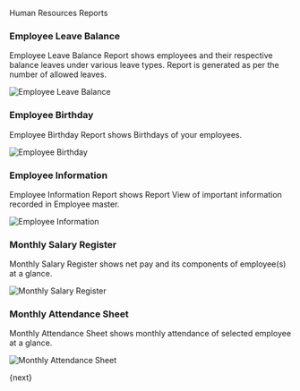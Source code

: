 Human Resources Reports

### Employee Leave Balance

Employee Leave Balance Report shows employees and their respective balance leaves under various leave types. Report is generated as per the number of allowed leaves.

<img alt="Employee Leave Balance" class="screenshot" src="/assets/manual_erpnext_com/img/human-resources/employee-leave-balance-report.png">

### Employee Birthday

Employee Birthday Report shows Birthdays of your employees.

<img alt="Employee Birthday" class="screenshot" src="/assets/manual_erpnext_com/img/human-resources/employee-birthday-report.png">

### Employee Information

Employee Information Report shows Report View of important information recorded in Employee master.

<img alt="Employee Information" class="screenshot" src="/assets/manual_erpnext_com/img/human-resources/employee-information-report.png">

### Monthly Salary Register

Monthly Salary Register shows net pay and its components of employee(s) at a glance.

<img alt="Monthly Salary Register" class="screenshot" src="/assets/manual_erpnext_com/img/human-resources/monthly-salary-register-report.png">


### Monthly Attendance Sheet

Monthly Attendance Sheet shows monthly attendance of selected employee at a glance.

<img alt="Monthly Attendance Sheet" class="screenshot" src="/assets/manual_erpnext_com/img/human-resources/monthly-attendance-sheet-report.png">

{next}
